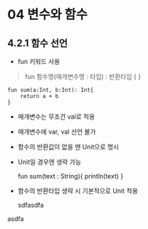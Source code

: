 # 04 변수와 함수

## 4.2.1 함수 선언
* fun 키워드 사용
> fun 함수명(매개변수명 : 타입) : 반환타입 { }

    fun sum(a:Int, b:Int): Int{
        return a + b
    }

* 매개변수는 무조건 val로 적용
* 매개변수에 var, val 선언 불가
* 함수의 반환값이 없을 땐 Unit으로 명시
* Unit일 경우엔 생략 가능


    fun sum(text : String){
        println(text)
    }

* 함수의 반환타입 생략 시 기본적으로 Unit 적용


    sdfasdfa

asdfa
